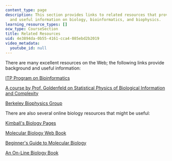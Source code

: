 ```yaml
---
content_type: page
description: This section provides links to related resources that provide background
  and useful information on biology, bioinformatics, and biophysics.
learning_resource_types: []
ocw_type: CourseSection
title: Related Resources
uid: 4e3894da-0b55-4161-cca4-085ebd2b2019
video_metadata:
  youtube_id: null
---
```


There are many excellent resources on the Web; the following links provide background and useful information:

[ITP Program on Bioinformatics](http://www.bic.kyoto-u.ac.jp/itp/)

[A course by Prof. Goldenfeld on Statistical Physics of Biological Information and Complexity](http://guava.physics.uiuc.edu/~nigel/courses/598BIO/)

[Berkeley Biophysics Group](http://biophysics.berkeley.edu/)

There are also several online biology resources that might be useful:

[Kimball's Biology Pages](https://www.biology-pages.info/)

[Molecular Biology Web Book](http://www.web-books.com/MoBio/)

[Beginner's Guide to Molecular Biology](http://www.rothamsted.bbsrc.ac.uk/notebook/courses/guide/)

[An On-Line Biology Book](http://www2.estrellamountain.edu/faculty/farabee/biobk/biobooktoc.html)